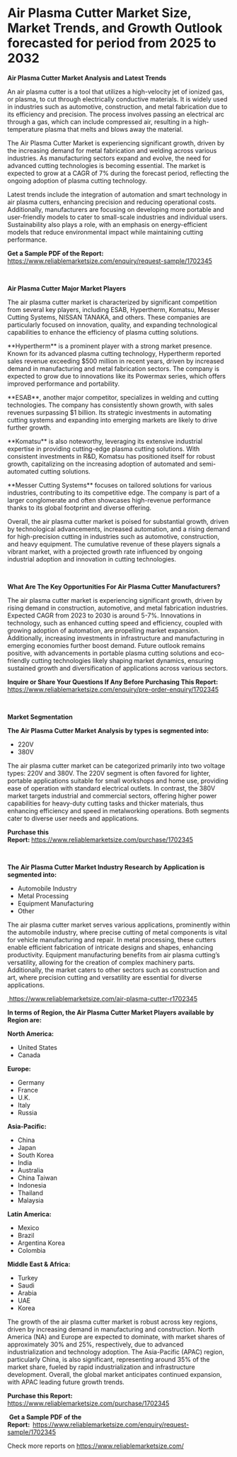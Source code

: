 <p><h1>Air Plasma Cutter Market Size, Market Trends, and Growth Outlook forecasted for period from 2025 to 2032</h1></p><p><strong>Air Plasma Cutter Market Analysis and Latest Trends</strong></p>
<p><p>An air plasma cutter is a tool that utilizes a high-velocity jet of ionized gas, or plasma, to cut through electrically conductive materials. It is widely used in industries such as automotive, construction, and metal fabrication due to its efficiency and precision. The process involves passing an electrical arc through a gas, which can include compressed air, resulting in a high-temperature plasma that melts and blows away the material.</p><p>The Air Plasma Cutter Market is experiencing significant growth, driven by the increasing demand for metal fabrication and welding across various industries. As manufacturing sectors expand and evolve, the need for advanced cutting technologies is becoming essential. The market is expected to grow at a CAGR of 7% during the forecast period, reflecting the ongoing adoption of plasma cutting technology. </p><p>Latest trends include the integration of automation and smart technology in air plasma cutters, enhancing precision and reducing operational costs. Additionally, manufacturers are focusing on developing more portable and user-friendly models to cater to small-scale industries and individual users. Sustainability also plays a role, with an emphasis on energy-efficient models that reduce environmental impact while maintaining cutting performance.</p></p>
<p><strong>Get a Sample PDF of the Report:&nbsp;</strong> <a href="https://www.reliablemarketsize.com/enquiry/request-sample/1702345?utm_campaign=2948&utm_medium=2&utm_source=Github&utm_content=ia&utm_term=10042025&utm_id=air-plasma-cutter">https://www.reliablemarketsize.com/enquiry/request-sample/1702345</a></p>
<p>&nbsp;</p>
<p><strong>Air Plasma Cutter Major Market Players</strong></p>
<p><p>The air plasma cutter market is characterized by significant competition from several key players, including ESAB, Hypertherm, Komatsu, Messer Cutting Systems, NISSAN TANAKA, and others. These companies are particularly focused on innovation, quality, and expanding technological capabilities to enhance the efficiency of plasma cutting solutions.</p><p>**Hypertherm** is a prominent player with a strong market presence. Known for its advanced plasma cutting technology, Hypertherm reported sales revenue exceeding $500 million in recent years, driven by increased demand in manufacturing and metal fabrication sectors. The company is expected to grow due to innovations like its Powermax series, which offers improved performance and portability.</p><p>**ESAB**, another major competitor, specializes in welding and cutting technologies. The company has consistently shown growth, with sales revenues surpassing $1 billion. Its strategic investments in automating cutting systems and expanding into emerging markets are likely to drive further growth.</p><p>**Komatsu** is also noteworthy, leveraging its extensive industrial expertise in providing cutting-edge plasma cutting solutions. With consistent investments in R&D, Komatsu has positioned itself for robust growth, capitalizing on the increasing adoption of automated and semi-automated cutting solutions.</p><p>**Messer Cutting Systems** focuses on tailored solutions for various industries, contributing to its competitive edge. The company is part of a larger conglomerate and often showcases high-revenue performance thanks to its global footprint and diverse offering.</p><p>Overall, the air plasma cutter market is poised for substantial growth, driven by technological advancements, increased automation, and a rising demand for high-precision cutting in industries such as automotive, construction, and heavy equipment. The cumulative revenue of these players signals a vibrant market, with a projected growth rate influenced by ongoing industrial adoption and innovation in cutting technologies.</p></p>
<p>&nbsp;</p>
<p><strong>What Are The Key Opportunities For Air Plasma Cutter Manufacturers?</strong></p>
<p><p>The air plasma cutter market is experiencing significant growth, driven by rising demand in construction, automotive, and metal fabrication industries. Expected CAGR from 2023 to 2030 is around 5-7%. Innovations in technology, such as enhanced cutting speed and efficiency, coupled with growing adoption of automation, are propelling market expansion. Additionally, increasing investments in infrastructure and manufacturing in emerging economies further boost demand. Future outlook remains positive, with advancements in portable plasma cutting solutions and eco-friendly cutting technologies likely shaping market dynamics, ensuring sustained growth and diversification of applications across various sectors.</p></p>
<p><strong>Inquire or Share Your Questions If Any Before Purchasing This Report:</strong> <a href="https://www.reliablemarketsize.com/enquiry/pre-order-enquiry/1702345?utm_campaign=2948&utm_medium=2&utm_source=Github&utm_content=ia&utm_term=10042025&utm_id=air-plasma-cutter">https://www.reliablemarketsize.com/enquiry/pre-order-enquiry/1702345</a></p>
<p>&nbsp;</p>
<p><strong>Market Segmentation</strong></p>
<p><strong>The Air Plasma Cutter Market Analysis by types is segmented into:</strong></p>
<p><ul><li>220V</li><li>380V</li></ul></p>
<p><p>The air plasma cutter market can be categorized primarily into two voltage types: 220V and 380V. The 220V segment is often favored for lighter, portable applications suitable for small workshops and home use, providing ease of operation with standard electrical outlets. In contrast, the 380V market targets industrial and commercial sectors, offering higher power capabilities for heavy-duty cutting tasks and thicker materials, thus enhancing efficiency and speed in metalworking operations. Both segments cater to diverse user needs and applications.</p></p>
<p><strong>Purchase this Report:&nbsp;</strong><a href="https://www.reliablemarketsize.com/purchase/1702345?utm_campaign=2948&utm_medium=2&utm_source=Github&utm_content=ia&utm_term=10042025&utm_id=air-plasma-cutter">https://www.reliablemarketsize.com/purchase/1702345</a></p>
<p>&nbsp;</p>
<p><strong>The Air Plasma Cutter Market Industry Research by Application is segmented into:</strong></p>
<p><ul><li>Automobile Industry</li><li>Metal Processing</li><li>Equipment Manufacturing</li><li>Other</li></ul></p>
<p><p>The air plasma cutter market serves various applications, prominently within the automobile industry, where precise cutting of metal components is vital for vehicle manufacturing and repair. In metal processing, these cutters enable efficient fabrication of intricate designs and shapes, enhancing productivity. Equipment manufacturing benefits from air plasma cutting’s versatility, allowing for the creation of complex machinery parts. Additionally, the market caters to other sectors such as construction and art, where precision cutting and versatility are essential for diverse applications.</p></p>
<p><a href="https://www.reliablemarketsize.com/air-plasma-cutter-r1702345?utm_campaign=2948&utm_medium=2&utm_source=Github&utm_content=ia&utm_term=10042025&utm_id=air-plasma-cutter">&nbsp;https://www.reliablemarketsize.com/air-plasma-cutter-r1702345</a></p>
<p><strong>In terms of Region, the Air Plasma Cutter Market Players available by Region are:</strong></p>
<p>
    <p> <strong> North America: </strong>
        <ul>
            <li>United States</li>
            <li>Canada</li>
        </ul>
        </p> 
    <p> <strong> Europe: </strong>
        <ul>
            <li>Germany</li>
            <li>France</li>
            <li>U.K.</li>
            <li>Italy</li>
            <li>Russia</li>
        </ul>
        </p> 
    <p> <strong> Asia-Pacific: </strong>
        <ul>
            <li>China</li>
            <li>Japan</li>
            <li>South Korea</li>
            <li>India</li>
            <li>Australia</li>
            <li>China Taiwan</li>
            <li>Indonesia</li>
            <li>Thailand</li>
            <li>Malaysia</li>
        </ul>
        </p> 
    <p> <strong> Latin America: </strong>
        <ul>
            <li>Mexico</li>
            <li>Brazil</li>
            <li>Argentina Korea</li>
            <li>Colombia</li>
        </ul>
        </p> 
    <p> <strong> Middle East & Africa: </strong>
        <ul>
            <li>Turkey</li>
            <li>Saudi</li>
            <li>Arabia</li>
            <li>UAE</li>
            <li>Korea</li>
        </ul>
    </p>
    </p>
<p><p>The growth of the air plasma cutter market is robust across key regions, driven by increasing demand in manufacturing and construction. North America (NA) and Europe are expected to dominate, with market shares of approximately 30% and 25%, respectively, due to advanced industrialization and technology adoption. The Asia-Pacific (APAC) region, particularly China, is also significant, representing around 35% of the market share, fueled by rapid industrialization and infrastructure development. Overall, the global market anticipates continued expansion, with APAC leading future growth trends.</p></p>
<p><strong>Purchase this Report: </strong><a href="https://www.reliablemarketsize.com/purchase/1702345?utm_campaign=2948&utm_medium=2&utm_source=Github&utm_content=ia&utm_term=10042025&utm_id=air-plasma-cutter">https://www.reliablemarketsize.com/purchase/1702345</a></p>
<p>&nbsp;<strong>Get a Sample PDF of the Report:&nbsp;&nbsp;</strong><a href="https://www.reliablemarketsize.com/enquiry/request-sample/1702345?utm_campaign=2948&utm_medium=2&utm_source=Github&utm_content=ia&utm_term=10042025&utm_id=air-plasma-cutter">https://www.reliablemarketsize.com/enquiry/request-sample/1702345</a></p>
<p><strong></strong></p>
<p>Check more reports on <a href="https://www.reliablemarketsize.com/?utm_campaign=2948&utm_medium=2&utm_source=Github&utm_content=ia&utm_term=10042025&utm_id=air-plasma-cutter">https://www.reliablemarketsize.com/</a></p>